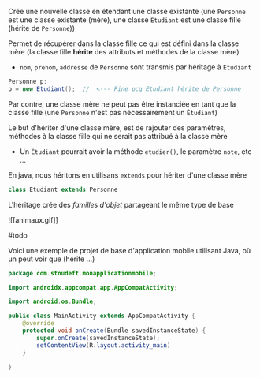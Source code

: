 
Crée une nouvelle classe en étendant une classe existante (une `Personne` est une classe existante (mère), une classe `Étudiant` est une classe fille (hérite de `Personne`))

Permet de récupérer dans la classe fille ce qui est défini dans la classe mère (la classe fille **hérite** des attributs et méthodes de la classe mère)
-  `nom`, `prenom`, `addresse` de `Personne` sont transmis par héritage à `Étudiant`

```java
Personne p;
p = new Etudiant();  //  <--- Fine pcq Etudiant hérite de Personne 
```

Par contre, une classe mère ne peut pas être instanciée en tant que la classe fille (une `Personne` n'est pas nécessairement un `Étudiant`)

Le but d'hériter d'une classe mère, est de rajouter des paramètres, méthodes à la classe fille qui ne serait pas attribué à la classe mère 
-  Un `Étudiant` pourrait avoir la méthode `etudier()`, le paramètre `note`, etc ...

En java, nous héritons en utilisans `extends` pour hériter d'une classe mère

```java
class Etudiant extends Personne
```

L'héritage crée des *familles d'objet* partageant le même type de base

![[animaux.gif]]

#todo 

Voici une exemple de projet de base d'application mobile utilisant Java, où un peut voir que (hérite ...)

```java
package com.stoudeft.monapplicationmobile;

import androidx.appcompat.app.AppCompatActivity;

import android.os.Bundle;

public class MainActivity extends AppCompatActivity {
	@override
	protected void onCreate(Bundle savedInstanceState) {
		super.onCreate(savedInstanceState);
		setContentView(R.layout.activity_main)
	}

}
```